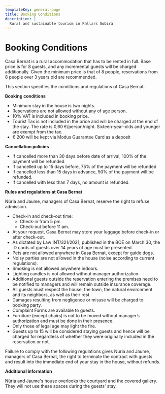 ```yaml
---
templateKey: general-page
title: Booking Conditions
description: |
  Rural and sustainable tourism in Pallars Sobirà
---
```

# Booking Conditions

Casa Bernat is a rural accommodation that has to be rented in full. Base price is for 8 guests, and any incremental guests will be charged additionally. Given the minimum price is that of 8 people, reservations from 8 people over 3 years old are recommended.

This section specifies the conditions and regulations of Casa Bernat.

**Booking conditions**

* Minimum stay in the house is two nights.
* Reservations are not allowed without any of age person.
* 10% VAT is included in booking price.
* Tourist Tax is not included in the price and will be charged at the end of the stay. The rate is 0,60 €/person/night. Sixteen-year-olds and younger are exempt from the tax.
* € 200 will be kept via Modus Guarantee Card as a deposit

**Cancellation policies**

* If cancelled more than 30 days before date of arrival, 100% of the payment will be refunded.
* If cancelled up to 15 days before, 75% of the payment will be refunded.
* If cancelled less than 15 days in advance, 50% of the payment will be refunded.
* If cancelled with less than 7 days, no amount is refunded.

**Rules and regulations at Casa Bernat**

Núria and Jaume, managers of Casa Bernat, reserve the right to refuse admission.

* Check-in and check-out time:
  * Check-in from 5 pm.
  * Check-out before 11 am.
* At your request, Casa Bernat may store your luggage before check-in or after check-out. 
* As dictated by Law INT/321/2021, published in the BOE on March 30, the ID cards of guests over 14 years of age must be presented.
* Pets are not allowed anywhere in Casa Bernat, except for guide dogs.
* Noisy parties are not allowed in the house (noise according to current regulations).
* Smoking is not allowed anywhere indoors.
* Lighting candles is not allowed without manager authorization
* Additional guests outside the reservation entering the premises need to be notified to managers and will remain outside insurance coverage.
* All guests must respect the house, the town, the natural environment and its neighbors, as well as their rest.
* Damages resulting from negligence or misuse will be charged to booking party.
* Complaint Forms are available to guests.
* Furniture (except chairs) is not to be moved without manager’s authorization and must be done in their presence.  
* Only those of legal age may light the fire.
* Guests up to 15 will be considered staying guests and hence will be charged for regardless of whether they were originally included in the reservation or not. 

Failure to comply with the following regulations gives Núria and Jaume, managers of Casa Bernat, the right to terminate the contract with guests and result into the immediate end of your stay in the house, without refunds.

**Additional information**

Núria and Jaume's house overlooks the courtyard and the covered gallery. They will not use these spaces during the guests' stay.